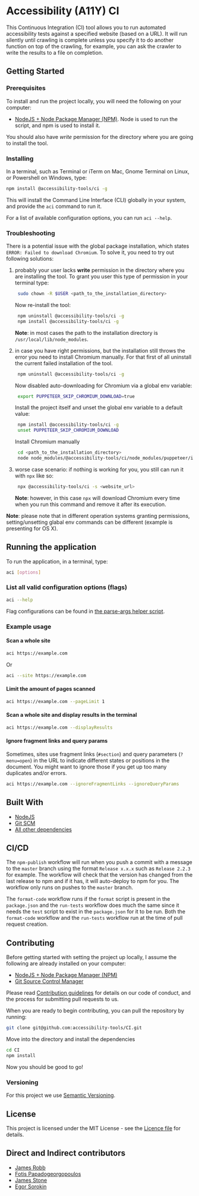 # Accessibility (A11Y) CI

This Continuous Integration (CI) tool allows you to run automated accessibility tests against a specified website (based on a URL). It will run silently until crawling is complete unless you specify it to do another function on top of the crawling, for example, you can ask the crawler to write the results to a file on completion.

## Getting Started

### Prerequisites

To install and run the project locally, you will need the following on your computer:
- [NodeJS + Node Package Manager (NPM)](https://nodejs.org/). Node is used to run the script, and npm is used to install it.

You should also have *write* permission for the directory where you are going to install the tool.

### Installing

In a terminal, such as Terminal or iTerm on Mac, Gnome Terminal on Linux, or Powershell on Windows, type:

```bash
npm install @accessibility-tools/ci -g
```

This will install the Command Line Interface (CLI) globally in your system, and provide the `aci` command to run it.

For a list of available configuration options, you can run `aci --help`.

### Troubleshooting
There is a potential issue with the global package installation, which states `ERROR: Failed to download Chromium`.
To solve it, you need to try out following solutions:

1. probably your user lacks **write** permission in the directory where you are installing the tool.
    To grant you user this type of permission in your terminal type:
    ```bash
     sudo chown -R $USER <path_to_the_installation_directory>
    ```
    Now re-install the tool:
    ```bash
     npm uninstall @accessibility-tools/ci -g
     npm install @accessibility-tools/ci -g
    ```

    **Note**: in most cases the path to the installation directory is `/usr/local/lib/node_modules`.

2. in case you have right permissions, but the installation still throws the error you need to install Chromium manually.
    For that first of all uninstall the current failed installation of the tool.
    ```bash
     npm uninstall @accessibility-tools/ci -g
    ```
    Now disabled auto-downloading for Chromium via a global env variable:
    ```bash
     export PUPPETEER_SKIP_CHROMIUM_DOWNLOAD=true
    ```
    Install the project itself and unset the global env variable to a default value:
    ```bash
     npm install @accessibility-tools/ci -g
     unset PUPPETEER_SKIP_CHROMIUM_DOWNLOAD
    ```
    Install Chromium manually
    ```bash
     cd <path_to_the_installation_directory>
     node node_modules/@accessibility-tools/ci/node_modules/puppeteer/install.js
    ```
3. worse case scenario: if nothing is working for you, you still can run it with `npx` like so:
    ```bash
     npx @accessibility-tools/ci -s <website_url>
    ```
    **Note**: however, in this case `npx` will download Chromium every time when you run this command and remove it after its execution.

**Note**: please note that in different operation systems granting permissions, setting/unsetting glabal env commands can be different (example is presenting for OS X).

## Running the application

To run the application, in a terminal, type:

```bash
aci [options]
```

### List all valid configuration options (flags)

```bash
aci --help
```

Flag configurations can be found in [the parse-args helper script](./src/helpers/args.js).

### Example usage

#### Scan a whole site

```bash
aci https://example.com
```

Or

```bash
aci --site https://example.com
```

#### Limit the amount of pages scanned

```bash
aci https://example.com --pageLimit 1
```

#### Scan a whole site and display results in the terminal

```bash
aci https://example.com --displayResults
```

#### Ignore fragment links and query params

Sometimes, sites use fragment links (`#section`) and query parameters (`?menu=open`) in the URL to indicate different states or positions in the document. You might want to ignore those if you get up too many duplicates and/or errors.

```bash
aci https://example.com --ignoreFragmentLinks --ignoreQueryParams
```

## Built With

- [NodeJS](https://nodejs.org/)
- [Git SCM](https://git-scm.com/)
- [All other dependencies](./package.json)

## CI/CD

The `npm-publish` workflow will run when you push a commit with a message to the `master` branch using the format `Release x.x.x` such as `Release 2.2.3` for example. The workflow will check that the version has changed from the last release to npm and if it has, it will auto-deploy to npm for you. The workflow only runs on pushes to the `master` branch.

The `format-code` workflow runs if the `format` script is present in the `package.json` and the `run-tests` workflow does much the same since it needs the `test` script to exist in the `package.json` for it to be run. Both the `format-code` workflow and the `run-tests` workflow run at the time of pull request creation.

## Contributing

Before getting started with setting the project up locally, I assume the following are already installed on your computer:

- [NodeJS + Node Package Manager (NPM)](https://nodejs.org/)
- [Git Source Control Manager](https://git-scm.com/)

Please read [Contribution guidelines](./.github/contributing.md) for details on our code of conduct, and the process for submitting pull requests to us.

When you are ready to begin contributing, you can pull the repository by running:

```bash
git clone git@github.com:accessibility-tools/CI.git
```

Move into the directory and install the dependencies

```bash
cd CI
npm install
```

Now you should be good to go!

### Versioning

For this project we use [Semantic Versioning](http://semver.org/).

## License

This project is licensed under the MIT License - see the [Licence file](./LICENCE) for details.

## Direct and Indirect contributors

- [James Robb](https://jamesrobb.co.uk/)
- [Fotis Papadogeorgopoulos](https://fotis.xyz/)
- [James Stone](http://jamesstone.com/)
- [Egor Sorokin](https://egor-sorokin.github.io/website/)
